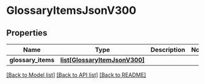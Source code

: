 # GlossaryItemsJsonV300

## Properties
Name | Type | Description | Notes
------------ | ------------- | ------------- | -------------
**glossary_items** | [**list[GlossaryItemJsonV300]**](GlossaryItemJsonV300.md) |  | 

[[Back to Model list]](../README.md#documentation-for-models) [[Back to API list]](../README.md#documentation-for-api-endpoints) [[Back to README]](../README.md)


